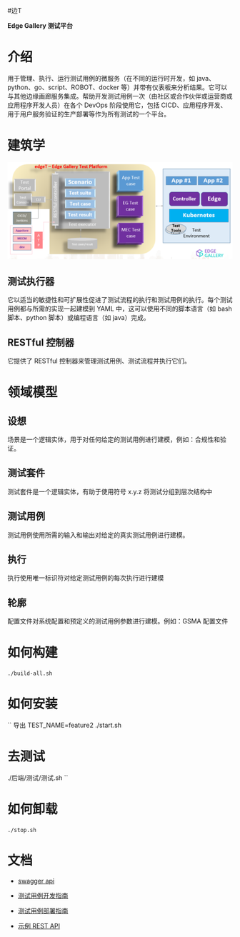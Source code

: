 #边T

**Edge Gallery 测试平台**

# 介绍
用于管理、执行、运行测试用例的微服务（在不同的运行时开发，如 java、python、go、script、ROBOT、docker 等）并带有仪表板来分析结果。它可以与其他边缘画廊服务集成。帮助开发测试用例一次（由社区或合作伙伴或运营商或应用程序开发人员）在各个 DevOps 阶段使用它，包括 CICD、应用程序开发、用于用户服务验证的生产部署等作为所有测试的一个平台。

# 建筑学

![edgeT](./docs/arch.PNG)

## 测试执行器

它以适当的敏捷性和可扩展性促进了测试流程的执行和测试用例的执行。每个测试用例都与所需的实现一起建模到 YAML 中，这可以使用不同的脚本语言（如 bash 脚本、python 脚本）或编程语言（如 java）完成。

## RESTful 控制器

它提供了 RESTful 控制器来管理测试用例、测试流程并执行它们。

# 领域模型
## 设想

场景是一个逻辑实体，用于对任何给定的测试用例进行建模，例如：合规性和验证。

## 测试套件

测试套件是一个逻辑实体，有助于使用符号 x.y.z 将测试分组到层次结构中

## 测试用例

测试用例使用所需的输入和输出对给定的真实测试用例进行建模。

## 执行

执行使用唯一标识符对给定测试用例的每次执行进行建模

## 轮廓

配置文件对系统配置和预定义的测试用例参数进行建模。例如：GSMA 配置文件


# 如何构建
``
./build-all.sh
``

# 如何安装
``
导出 TEST_NAME=feature2
./start.sh

# 去测试
./后端/测试/测试.sh
``

# 如何卸载
``
./stop.sh
``

# 文档

* [swagger api](./backend/docs/swagger.md)

* [测试用例开发指南](./testcases/docs/testcase-dev-guide.md)

* [测试用例部署指南](./testcases/docs/testcase-dep-guide.md)

* [示例 REST API](./backend/docs/api-req-res-sample.md)